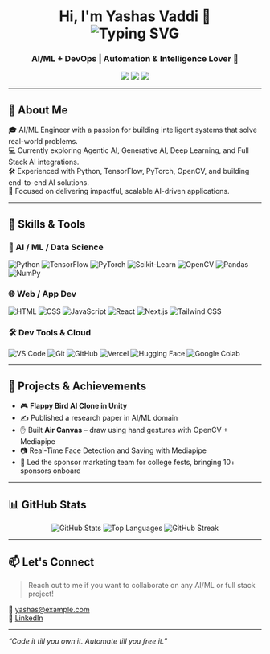 <h1 align="center">
  Hi, I'm Yashas Vaddi 👋
  <br>
  <img src="https://readme-typing-svg.herokuapp.com?font=Fira+Code&size=24&pause=1000&center=true&vCenter=true&width=435&lines=AI%2FML+Engineer;Open+Source+Contributor;Tech+Explorer+%7C+Problem+Solver" alt="Typing SVG" />
</h1>

<h3 align="center">AI/ML + DevOps | Automation & Intelligence Lover 🚀</h3>

<p align="center" style="animation: fadeIn 2s ease-in;">
  <a href="https://www.linkedin.com/in/yashas-vaddi-111575219/"><img src="https://img.shields.io/badge/-LinkedIn-blue?style=flat&logo=linkedin" /></a>
  <a href="mailto:yashas.vaddi12@gmail.com"><img src="https://img.shields.io/badge/-Gmail-D14836?style=flat&logo=gmail&logoColor=white" /></a>
  <a href="https://github.com/YashasVaddi"><img src="https://img.shields.io/github/followers/YashasVaddi?label=Follow&style=social" /></a>
</p>

---

## 🧠 About Me

🎓 AI/ML Engineer with a passion for building intelligent systems that solve real-world problems.  
💻 Currently exploring Agentic AI, Generative AI, Deep Learning, and Full Stack AI integrations.  
🛠️ Experienced with Python, TensorFlow, PyTorch, OpenCV, and building end-to-end AI solutions.  
🎯 Focused on delivering impactful, scalable AI-driven applications.

---

## 💼 Skills & Tools

### 🧠 AI / ML / Data Science
![Python](https://img.shields.io/badge/Python-3776AB?style=for-the-badge&logo=python&logoColor=white)
![TensorFlow](https://img.shields.io/badge/TensorFlow-FF6F00?style=for-the-badge&logo=tensorflow&logoColor=white)
![PyTorch](https://img.shields.io/badge/PyTorch-EE4C2C?style=for-the-badge&logo=pytorch&logoColor=white)
![Scikit-Learn](https://img.shields.io/badge/Scikit--Learn-F7931E?style=for-the-badge&logo=scikit-learn&logoColor=white)
![OpenCV](https://img.shields.io/badge/OpenCV-27338e?style=for-the-badge&logo=opencv&logoColor=white)
![Pandas](https://img.shields.io/badge/Pandas-150458?style=for-the-badge&logo=pandas)
![NumPy](https://img.shields.io/badge/Numpy-013243?style=for-the-badge&logo=numpy)

### 🌐 Web / App Dev
![HTML](https://img.shields.io/badge/HTML-E34F26?style=for-the-badge&logo=html5)
![CSS](https://img.shields.io/badge/CSS-1572B6?style=for-the-badge&logo=css3)
![JavaScript](https://img.shields.io/badge/JavaScript-F7DF1E?style=for-the-badge&logo=javascript)
![React](https://img.shields.io/badge/React-20232A?style=for-the-badge&logo=react)
![Next.js](https://img.shields.io/badge/Next.js-000000?style=for-the-badge&logo=nextdotjs)
![Tailwind CSS](https://img.shields.io/badge/Tailwind_CSS-38B2AC?style=for-the-badge&logo=tailwind-css)

### 🛠 Dev Tools & Cloud
![VS Code](https://img.shields.io/badge/VS_Code-007ACC?style=for-the-badge&logo=visual-studio-code)
![Git](https://img.shields.io/badge/Git-F05032?style=for-the-badge&logo=git)
![GitHub](https://img.shields.io/badge/GitHub-181717?style=for-the-badge&logo=github)
![Vercel](https://img.shields.io/badge/Vercel-000000?style=for-the-badge&logo=vercel)
![Hugging Face](https://img.shields.io/badge/HuggingFace-FCC624?style=for-the-badge&logo=huggingface&logoColor=black)
![Google Colab](https://img.shields.io/badge/Colab-F9AB00?style=for-the-badge&logo=googlecolab&logoColor=white)

---

## 🚀 Projects & Achievements

- 🎮 **Flappy Bird AI Clone in Unity**
- ✍️ Published a research paper in AI/ML domain
- ✋ Built **Air Canvas** – draw using hand gestures with OpenCV + Mediapipe
- 📷 Real-Time Face Detection and Saving with Mediapipe
- 💼 Led the sponsor marketing team for college fests, bringing 10+ sponsors onboard

---

## 📊 GitHub Stats

<p align="center">
  <img src="https://github-readme-stats.vercel.app/api?username=YashasVaddi&show_icons=true&theme=radical" alt="GitHub Stats"/>
  <img src="https://github-readme-stats.vercel.app/api/top-langs/?username=YashasVaddi&layout=compact&theme=radical" alt="Top Languages"/>
  <img src="https://github-readme-streak-stats.herokuapp.com?user=YashasVaddi&theme=radical&hide_border=false" alt="GitHub Streak"/>
</p>

---

## 📫 Let's Connect

> Reach out to me if you want to collaborate on any AI/ML or full stack project!

📩 yashas@example.com  
🔗 [LinkedIn](https://www.linkedin.com/in/yashas-vaddi-111575219/)  

---

*“Code it till you own it. Automate till you free it.”*
